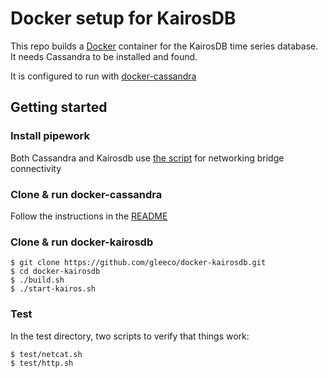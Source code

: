
Docker setup for KairosDB
========================


This repo builds a [Docker](htps://www.docker.io)  container for the KairosDB time series database.
It needs Cassandra to be installed and found.  

It is configured to run with [docker-cassandra](https://github.com/nicolasff/docker-cassandra)

Getting started
--------------

### Install pipework

Both Cassandra and Kairosdb use [the script](https://github.com/jpetazzo/pipework)
for networking bridge connectivity

### Clone & run docker-cassandra

Follow the instructions in the [README](https://github.com/nicolasff/docker-cassandra/)

### Clone & run docker-kairosdb

    $ git clone https://github.com/gleeco/docker-kairosdb.git
    $ cd docker-kairosdb
    $ ./build.sh
    $ ./start-kairos.sh

### Test

In the test directory, two scripts to verify that things work:

    $ test/netcat.sh
    $ test/http.sh

